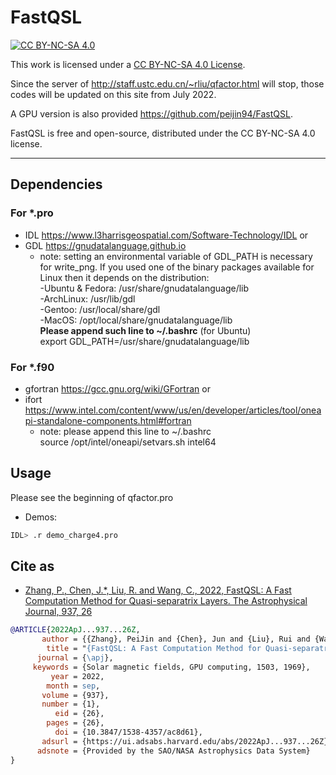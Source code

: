 # FastQSL


[![CC BY-NC-SA 4.0][cc-by-nc-sa-shield]][cc-by-nc-sa]

This work is licensed under a
[CC BY-NC-SA 4.0 License][cc-by-nc-sa].


[cc-by-nc-sa]: http://creativecommons.org/licenses/by-nc-sa/4.0/
[cc-by-nc-sa-image]: https://licensebuttons.net/l/by-nc-sa/4.0/88x31.png
[cc-by-nc-sa-shield]: https://img.shields.io/badge/License-CC%20BY--NC--SA%204.0-lightgrey.svg


Since the server of http://staff.ustc.edu.cn/~rliu/qfactor.html will stop, those codes will be updated on this site from July 2022.

A GPU version is also provided https://github.com/peijin94/FastQSL.

FastQSL is free and open-source, distributed under the CC BY-NC-SA 4.0 license.

-----------------------------
## Dependencies
### For *.pro
* IDL https://www.l3harrisgeospatial.com/Software-Technology/IDL or
* GDL https://gnudatalanguage.github.io
  * note: setting an environmental variable of GDL_PATH is necessary for write_png. 
If you used one of the binary packages available for Linux then it depends on the distribution:  
-Ubuntu & Fedora:  /usr/share/gnudatalanguage/lib   
-ArchLinux: /usr/lib/gdl  
-Gentoo: /usr/local/share/gdl  
-MacOS: /opt/local/share/gnudatalanguage/lib  
**Please append such line to ~/.bashrc** (for Ubuntu)    
export GDL_PATH=/usr/share/gnudatalanguage/lib 

### For *.f90
* gfortran https://gcc.gnu.org/wiki/GFortran or
* ifort https://www.intel.com/content/www/us/en/developer/articles/tool/oneapi-standalone-components.html#fortran
  * note: please append this line to ~/.bashrc   
  source /opt/intel/oneapi/setvars.sh intel64

## Usage
Please see the beginning of qfactor.pro  
* Demos:  
```bash
IDL> .r demo_charge4.pro
```

## Cite as

* [Zhang, P., Chen, J.*, Liu, R. and Wang, C., 2022, FastQSL: A Fast Computation Method for Quasi-separatrix Layers. The Astrophysical Journal, 937, 26](https://iopscience.iop.org/article/10.3847/1538-4357/ac8d61)

```bibtex
@ARTICLE{2022ApJ...937...26Z,
       author = {{Zhang}, PeiJin and {Chen}, Jun and {Liu}, Rui and {Wang}, ChuanBing},
        title = "{FastQSL: A Fast Computation Method for Quasi-separatrix Layers}",
      journal = {\apj},
     keywords = {Solar magnetic fields, GPU computing, 1503, 1969},
         year = 2022,
        month = sep,
       volume = {937},
       number = {1},
          eid = {26},
        pages = {26},
          doi = {10.3847/1538-4357/ac8d61},
       adsurl = {https://ui.adsabs.harvard.edu/abs/2022ApJ...937...26Z},
      adsnote = {Provided by the SAO/NASA Astrophysics Data System}
}
```
